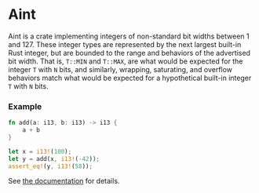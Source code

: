 # Aint

Aint is a crate implementing integers of non-standard bit widths between
1 and 127. These integer types are represented by the next largest built-in
Rust integer, but are bounded to the range and behaviors of the advertised
bit width. That is, `T::MIN` and `T::MAX`, are what would be expected for
the integer `T` with `N` bits, and similarly, wrapping, saturating, and
overflow behaviors match what would be expected for a hypothetical built-in
integer `T` with `N` bits.

### Example
```rust
fn add(a: i13, b: i13) -> i13 {
    a + b
}

let x = i13!(100);
let y = add(x, i13!(-42));
assert_eq!(y, i13!(58));
```

See [the documentation](https://docs.rs/aint/latest/aint/) for details.
